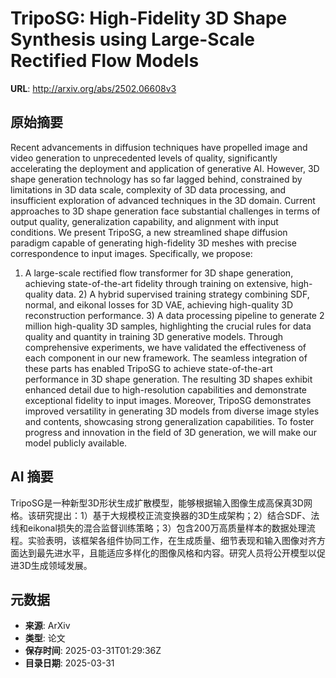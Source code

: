 # TripoSG: High-Fidelity 3D Shape Synthesis using Large-Scale Rectified Flow Models

**URL**: http://arxiv.org/abs/2502.06608v3

## 原始摘要

Recent advancements in diffusion techniques have propelled image and video
generation to unprecedented levels of quality, significantly accelerating the
deployment and application of generative AI. However, 3D shape generation
technology has so far lagged behind, constrained by limitations in 3D data
scale, complexity of 3D data processing, and insufficient exploration of
advanced techniques in the 3D domain. Current approaches to 3D shape generation
face substantial challenges in terms of output quality, generalization
capability, and alignment with input conditions. We present TripoSG, a new
streamlined shape diffusion paradigm capable of generating high-fidelity 3D
meshes with precise correspondence to input images. Specifically, we propose:
1) A large-scale rectified flow transformer for 3D shape generation, achieving
state-of-the-art fidelity through training on extensive, high-quality data. 2)
A hybrid supervised training strategy combining SDF, normal, and eikonal losses
for 3D VAE, achieving high-quality 3D reconstruction performance. 3) A data
processing pipeline to generate 2 million high-quality 3D samples, highlighting
the crucial rules for data quality and quantity in training 3D generative
models. Through comprehensive experiments, we have validated the effectiveness
of each component in our new framework. The seamless integration of these parts
has enabled TripoSG to achieve state-of-the-art performance in 3D shape
generation. The resulting 3D shapes exhibit enhanced detail due to
high-resolution capabilities and demonstrate exceptional fidelity to input
images. Moreover, TripoSG demonstrates improved versatility in generating 3D
models from diverse image styles and contents, showcasing strong generalization
capabilities. To foster progress and innovation in the field of 3D generation,
we will make our model publicly available.


## AI 摘要

TripoSG是一种新型3D形状生成扩散模型，能够根据输入图像生成高保真3D网格。该研究提出：1）基于大规模校正流变换器的3D生成架构；2）结合SDF、法线和eikonal损失的混合监督训练策略；3）包含200万高质量样本的数据处理流程。实验表明，该框架各组件协同工作，在生成质量、细节表现和输入图像对齐方面达到最先进水平，且能适应多样化的图像风格和内容。研究人员将公开模型以促进3D生成领域发展。

## 元数据

- **来源**: ArXiv
- **类型**: 论文
- **保存时间**: 2025-03-31T01:29:36Z
- **目录日期**: 2025-03-31
